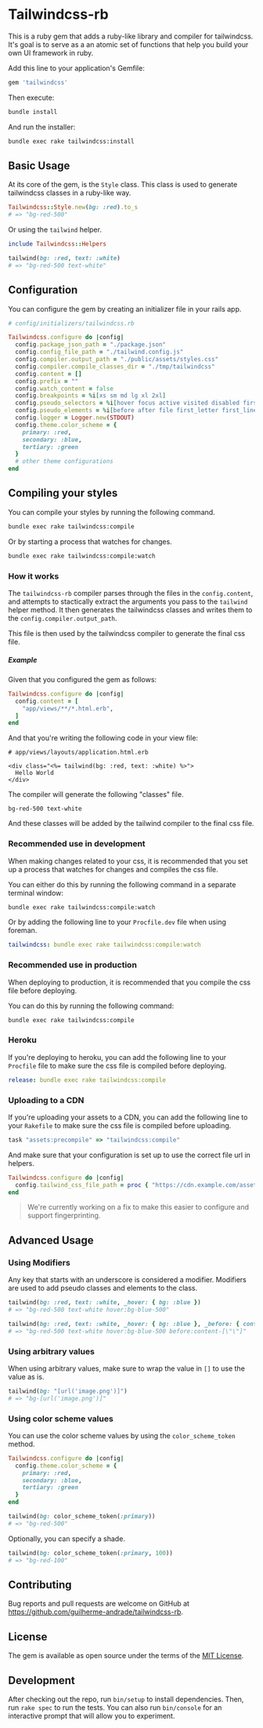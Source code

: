 # Tailwindcss-rb

This is a ruby gem that adds a ruby-like library and compiler for tailwindcss. It's goal is to serve as a an atomic set of functions
that help you build your own UI framework in ruby.

Add this line to your application's Gemfile:

```ruby
gem 'tailwindcss'
```

Then execute:

```bash
bundle install
```

And run the installer:

```bash
bundle exec rake tailwindcss:install
```


## Basic Usage

At its core of the gem, is the `Style` class. This class is used to generate tailwindcss classes in a ruby-like way.

```ruby
Tailwindcss::Style.new(bg: :red).to_s
# => "bg-red-500"
```

Or using the `tailwind` helper.

```ruby
include Tailwindcss::Helpers

tailwind(bg: :red, text: :white)
# => "bg-red-500 text-white"
```

## Configuration

You can configure the gem by creating an initializer file in your rails app.

```ruby
# config/initializers/tailwindcss.rb

Tailwindcss.configure do |config|
  config.package_json_path = "./package.json"
  config.config_file_path = "./tailwind.config.js"
  config.compiler.output_path = "./public/assets/styles.css"
  config.compiler.compile_classes_dir = "./tmp/tailwindcss"
  config.content = []
  config.prefix = ""
  config.watch_content = false
  config.breakpoints = %i[xs sm md lg xl 2xl]
  config.pseudo_selectors = %i[hover focus active visited disabled first last first_of_type last_of_type odd even group_hover]
  config.pseudo_elements = %i[before after file first_letter first_line selection backdrop marker]
  config.logger = Logger.new(STDOUT)
  config.theme.color_scheme = {
    primary: :red,
    secondary: :blue,
    tertiary: :green
  }
  # other theme configurations
end
```

## Compiling your styles

You can compile your styles by running the following command.

```bash
bundle exec rake tailwindcss:compile
```

Or by starting a process that watches for changes.

```bash
bundle exec rake tailwindcss:compile:watch
```

### How it works

The `tailwindcss-rb` compiler parses through the files in the `config.content`, and attempts to stactically extract the arguments you pass to the `tailwind` helper method. It then generates the tailwindcss classes and writes them to the `config.compiler.output_path`.

This file is then used by the tailwindcss compiler to generate the final css file.

##### Example

Given that you configured the gem as follows:

```ruby
Tailwindcss.configure do |config|
  config.content = [
    "app/views/**/*.html.erb",
  ]
end
```

And that you're writing the following code in your view file:

```erb
# app/views/layouts/application.html.erb

<div class="<%= tailwind(bg: :red, text: :white) %>">
  Hello World
</div>
```

The compiler will generate the following "classes" file.

```
bg-red-500 text-white
```

And these classes will be added by the tailwind compiler to the final css file.


### Recommended use in development

When making changes related to your css, it is recommended that you set up a process that watches for changes and compiles the css file.

You can either do this by running the following command in a separate terminal window:

```bash
bundle exec rake tailwindcss:compile:watch
```

Or by adding the following line to your `Procfile.dev` file when using foreman.

```yaml
tailwindcss: bundle exec rake tailwindcss:compile:watch
```

### Recommended use in production

When deploying to production, it is recommended that you compile the css file before deploying.

You can do this by running the following command:

```bash
bundle exec rake tailwindcss:compile
```

### Heroku

If you're deploying to heroku, you can add the following line to your `Procfile` file to make sure the css file is compiled before deploying.

```yaml
release: bundle exec rake tailwindcss:compile
```

### Uploading to a CDN

If you're uploading your assets to a CDN, you can add the following line to your `Rakefile` to make sure the css file is compiled before uploading.

```ruby
task "assets:precompile" => "tailwindcss:compile"
```

And make sure that your configuration is set up to use the correct file url in helpers.

```ruby
Tailwindcss.configure do |config|
  config.tailwind_css_file_path = proc { "https://cdn.example.com/assets/styles.css" }
end
```
> We're currently working on a fix to make this easier to configure and support fingerprinting.

## Advanced Usage

### Using Modifiers

Any key that starts with an underscore is considered a modifier. Modifiers are used to add pseudo classes and elements to the class.

```ruby
tailwind(bg: :red, text: :white, _hover: { bg: :blue })
# => "bg-red-500 text-white hover:bg-blue-500"

tailwind(bg: :red, text: :white, _hover: { bg: :blue }, _before: { content: '[""]' })
# => "bg-red-500 text-white hover:bg-blue-500 before:content-[\"\"]"
```


### Using arbitrary values

When using arbitrary values, make sure to wrap the value in `[]` to use the value as is.

```ruby
tailwind(bg: "[url('image.png')]")
# => "bg-[url('image.png')]"
```

### Using color scheme values

You can use the color scheme values by using the `color_scheme_token` method.

```ruby
Tailwindcss.configure do |config|
  config.theme.color_scheme = {
    primary: :red,
    secondary: :blue,
    tertiary: :green
  }
end

tailwind(bg: color_scheme_token(:primary))
# => "bg-red-500"
```

Optionally, you can specify a shade.

```ruby
tailwind(bg: color_scheme_token(:primary, 100))
# => "bg-red-100"
```

## Contributing

Bug reports and pull requests are welcome on GitHub at https://github.com/guilherme-andrade/tailwindcss-rb.


## License

The gem is available as open source under the terms of the [MIT License](https://opensource.org/licenses/MIT).


## Development

After checking out the repo, run `bin/setup` to install dependencies. Then, run `rake spec` to run the tests. You can also run `bin/console` for an interactive prompt that will allow you to experiment.

